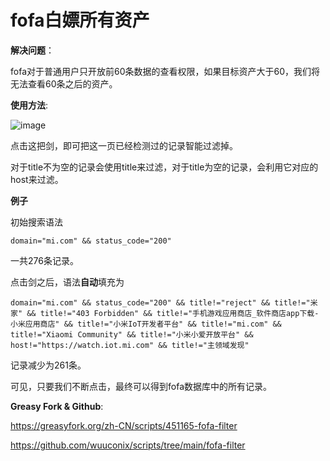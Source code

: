 # fofa白嫖所有资产

**解决问题**：

fofa对于普通用户只开放前60条数据的查看权限，如果目标资产大于60，我们将无法查看60条之后的资产。

**使用方法**:

![image](https://gzw.sinaimg.cn/large/007YVyKcly1h6bw70t7asj30iv02wt9m.jpg)

点击这把剑，即可把这一页已经检测过的记录智能过滤掉。

对于title不为空的记录会使用title来过滤，对于title为空的记录，会利用它对应的host来过滤。

**例子**

初始搜索语法

```
domain="mi.com" && status_code="200"
```

一共276条记录。

点击剑之后，语法**自动**填充为

```
domain="mi.com" && status_code="200" && title!="reject" && title!="米家" && title!="403 Forbidden" && title!="手机游戏应用商店_软件商店app下载-小米应用商店" && title!="小米IoT开发者平台" && title!="mi.com" && title!="Xiaomi Community" && title!="小米小爱开放平台" && host!="https://watch.iot.mi.com" && title!="主领域发现"
```

记录减少为261条。

可见，只要我们不断点击，最终可以得到fofa数据库中的所有记录。

**Greasy Fork & Github**:

https://greasyfork.org/zh-CN/scripts/451165-fofa-filter

https://github.com/wuuconix/scripts/tree/main/fofa-filter